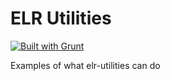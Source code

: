 # ELR Utilities
[![Built with Grunt](https://cdn.gruntjs.com/builtwith.png)](http://gruntjs.com/)

Examples of what elr-utilities can do
